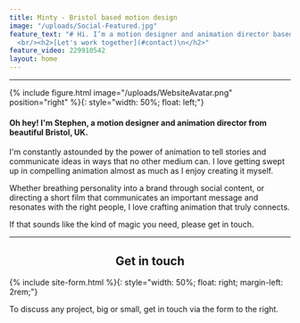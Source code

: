 ```yaml
---
title: Minty - Bristol based motion design
image: "/uploads/Social-Featured.jpg"
feature_text: "# Hi. I’m a motion designer and animation director based in Bristol.
  <br/><h2>[Let's work together](#contact)\n</h2>"
feature_video: 229910542
layout: home
---
```


<div id="profile"></div>

---

{% include figure.html image="/uploads/WebsiteAvatar.png" position="right" %}{: style="width: 50%; float: left;"}

#### Oh hey! I'm Stephen, a motion designer and animation director from beautiful Bristol, UK.

I'm constantly astounded by the power of animation to tell stories and communicate ideas in ways that no other medium can. I love getting swept up in compelling animation almost as much as I enjoy creating it myself.

Whether breathing personality into a brand through social content, or directing a short film that communicates an important message and resonates with the right people, I love crafting animation that truly connects.

If that sounds like the kind of magic you need, please get in touch.

<div id="contact"></div>

---

<h2 style="text-align: center;">Get in touch</h2>

{% include site-form.html %}{: style="width: 50%; float: right; margin-left: 2rem;"}

To discuss any project, big or small, get in touch via the form to the right.
